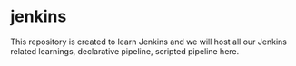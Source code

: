 # jenkins

This repository is created to learn Jenkins and we will host all our Jenkins related learnings, declarative pipeline, scripted pipeline here.